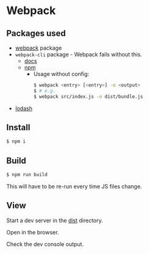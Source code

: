 # Webpack

## Packages used

- [webpack](http://webpack.github.io/) package
- `webpack-cli` package - Webpack fails without this.
    - [docs](https://webpack.js.org/api/cli/)
    - [npm](https://www.npmjs.com/package/webpack-cli)
        - Usage without config:
            ```sh
            $ webpack <entry> [<entry>] -o <output>
            $ # e.g.
            $ webpack src/index.js -o dist/bundle.js
            ```
- [lodash](https://www.npmjs.com/package/lodash)


## Install

```sh
$ npm i
```

## Build

```sh
$ npm run build
```

This will have to be re-run every time JS files change.

## View

Start a dev server in the [dist](dist/) directory.

Open in the browser.

Check the dev console output.
